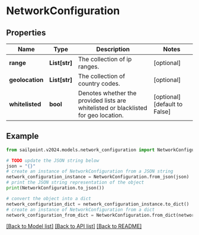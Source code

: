# NetworkConfiguration


## Properties

Name | Type | Description | Notes
------------ | ------------- | ------------- | -------------
**range** | **List[str]** | The collection of ip ranges. | [optional] 
**geolocation** | **List[str]** | The collection of country codes. | [optional] 
**whitelisted** | **bool** | Denotes whether the provided lists are whitelisted or blacklisted for geo location. | [optional] [default to False]

## Example

```python
from sailpoint.v2024.models.network_configuration import NetworkConfiguration

# TODO update the JSON string below
json = "{}"
# create an instance of NetworkConfiguration from a JSON string
network_configuration_instance = NetworkConfiguration.from_json(json)
# print the JSON string representation of the object
print(NetworkConfiguration.to_json())

# convert the object into a dict
network_configuration_dict = network_configuration_instance.to_dict()
# create an instance of NetworkConfiguration from a dict
network_configuration_from_dict = NetworkConfiguration.from_dict(network_configuration_dict)
```
[[Back to Model list]](../README.md#documentation-for-models) [[Back to API list]](../README.md#documentation-for-api-endpoints) [[Back to README]](../README.md)


